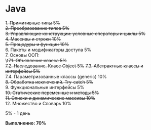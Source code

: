 # Java

~~1. Примитивные типы 5%~~  
~~2. Преобразование типов 5%~~  
~~3. Управляющие конструкции: условные операторы и циклы 5%~~  
~~4. Массивы и строки 10%~~  
~~5. Процедуры и функции 10%~~  
6. Пакеты и модификаторы доступа 5%  
7. Основы ООП:  
  \t~~7.1. Объявление класса 5%~~  
  ~~7.2. Наследование. Класс Object 5%~~ 
  ~~7.3. Абстрактные классы и интерфейсы 5%~~  
  7.4. Параметризованные классы (generic) 10%   
~~8. Обработка исключений. Try-catch 5%~~  
9. Функциональные интерфейсы 5%  
~~10. Статические переменные и методы 5%~~  
~~11. Списки и динамические массивы 10%~~  
12. Множество и Словарь 10%  

5% - 1 день

**Выполненно: 70%**
